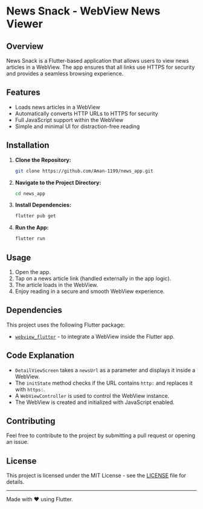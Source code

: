 # News Snack - WebView News Viewer

## Overview
News Snack is a Flutter-based application that allows users to view news articles in a WebView. The app ensures that all links use HTTPS for security and provides a seamless browsing experience.

## Features
- Loads news articles in a WebView
- Automatically converts HTTP URLs to HTTPS for security
- Full JavaScript support within the WebView
- Simple and minimal UI for distraction-free reading

## Installation

1. **Clone the Repository:**
   ```sh
   git clone https://github.com/Aman-1199/news_app.git
   ```
2. **Navigate to the Project Directory:**
   ```sh
   cd news_app
   ```
3. **Install Dependencies:**
   ```sh
   flutter pub get
   ```
4. **Run the App:**
   ```sh
   flutter run
   ```

## Usage
1. Open the app.
2. Tap on a news article link (handled externally in the app logic).
3. The article loads in the WebView.
4. Enjoy reading in a secure and smooth WebView experience.

## Dependencies
This project uses the following Flutter package:
- [`webview_flutter`](https://pub.dev/packages/webview_flutter) - to integrate a WebView inside the Flutter app.

## Code Explanation
- `DetailViewScreen` takes a `newsUrl` as a parameter and displays it inside a WebView.
- The `initState` method checks if the URL contains `http:` and replaces it with `https:`.
- A `WebViewController` is used to control the WebView instance.
- The WebView is created and initialized with JavaScript enabled.

## Contributing
Feel free to contribute to the project by submitting a pull request or opening an issue.

## License
This project is licensed under the MIT License - see the [LICENSE](LICENSE) file for details.

---
Made with ❤️ using Flutter.

